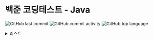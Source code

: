 ﻿# 백준 코딩테스트 - Java

![GitHub last commit](https://img.shields.io/github/last-commit/hee-ju-kim/baekjoon_java)
![GitHub commit activity](https://img.shields.io/github/commit-activity/m/hee-ju-kim/baekjoon_java)
![GitHub top language](https://img.shields.io/github/languages/top/hee-ju-kim/baekjoon_java?color=yellow&logo=Java)

<details>
  <summary>리스트</summary>

  | 제목 | 연관내용  |날짜 |
  | -------- | -------- |--------|
  | [포스택](https://github.com/hee-ju-kim/baekjoon_java/blob/main/241017/src/Practice25556.java)   | Stack |20241017|
  | [회전하는 큐](https://github.com/hee-ju-kim/baekjoon_java/blob/main/241017/src/Practice1021.java)   | Queue |20241017|
  | [최소, 최대](https://github.com/hee-ju-kim/baekjoon_java/blob/main/241017/src/Practice10818.java)   | Array |20241017|
</details>
